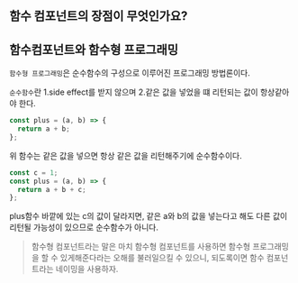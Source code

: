 ## 함수 컴포넌트의 장점이 무엇인가요?

## 함수컴포넌트와 함수형 프로그래밍

`함수형 프로그래밍`은 순수함수의 구성으로 이루어진 프로그래밍 방법론이다.

`순수함수`란 1.side effect를 받지 않으며 2.같은 값을 넣었을 떄 리턴되는 값이 항상같아야 한다.

```js
const plus = (a, b) => {
  return a + b;
};
```

위 함수는 같은 값을 넣으면 항상 같은 값을 리턴해주기에 순수함수이다.

```js
const c = 1;
const plus = (a, b) => {
  return a + b + c;
};
```

plus함수 바깥에 있는 c의 값이 달라지면, 같은 a와 b의 값을 넣는다고 해도 다른 값이 리턴될 가능성이 있으므로 순수함수가 아니다.

> 함수형 컴포넌트라는 말은 마치 함수형 컴포넌트를 사용하면 함수형 프로그래밍을 할 수 있게해준다라는 오해를 불러일으킬 수 있으니, 되도록이면 함수 컴포넌트라는 네이밍을 사용하자.
